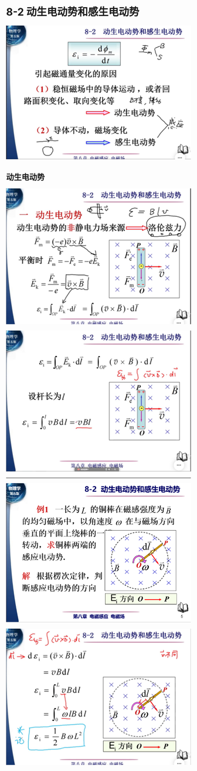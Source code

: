 # 8-2 动生电动势和感生电动势

![](assets/2022-08-25-14-58-21.png)

## 动生电动势
![](assets/2022-08-25-15-10-21.png)

![](assets/2022-08-25-15-11-59.png)

----

![](assets/2022-08-25-15-15-59.png)

![](assets/2022-08-25-15-18-38.png)